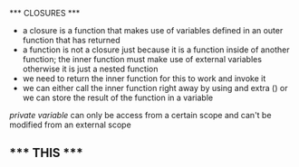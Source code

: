 *** CLOSURES ***
  - a closure is a function that makes use of variables
    defined in an outer function that has returned
  - a function is not a closure just because it is a function
    inside of another function; the inner function must make
    use of external variables otherwise it is just a nested
    function
  - we need to return the inner function for this to work
    and invoke it
  - we can either call the inner function right away by using
    and extra () or we can store the result of the function
    in a variable

  *private variable* can only be access from a certain scope
  and can't be modified from an external scope


*** THIS ***
  - 